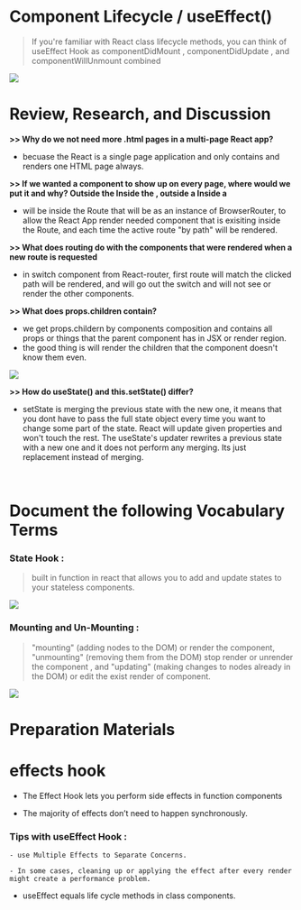 # Component Lifecycle / useEffect()
> If you're familiar with React class lifecycle methods, you can think of useEffect Hook as componentDidMount , componentDidUpdate , and componentWillUnmount combined


![](https://i.stack.imgur.com/7Qcxe.jpg)
<br/>

# Review, Research, and Discussion

**>> Why do we not need more .html pages in a multi-page React app?**

- becuase the React is a single page application and only contains and renders one HTML page always.

**>> If we wanted a component to show up on every page, where would we put it and why?
Outside the <BrowserRouter/>
Inside the <BrowserRouter />, outside a <Route />
Inside a <Route />**

- will be inside the Route that will be as an instance of BrowserRouter, to allow the React App render needed component that is exisiting inside the Route, and each time the active route "by path" will be rendered.

**>> What does routing do with the components that were rendered when a new route is requested**

- in switch component from React-router, first route will match the clicked path will be rendered, and will go out the switch and will not see or render the other components.

**>> What does props.children contain?**

- we get props.childern by components composition and contains all props or things that the parent component has in JSX or render region.
- the good thing is will render the children that the component doesn't know them even.

![](https://soshace.com/wp-content/uploads/2019/08/React-Children-Cheat-Sheet.png)

**>> How do useState() and this.setState() differ?**

- setState is merging the previous state with the new one, it means that you dont have to pass the full state object every time you want to change some part of the state. React will update given properties and won't touch the rest. The useState's updater rewrites a previous state with a new one and it does not perform any merging. Its just replacement instead of merging.


<br/>

# Document the following Vocabulary Terms

### State Hook : 
>built in function in react that allows you to add and update states to your stateless components.

![](https://miro.medium.com/proxy/1*xGHdt-0F2jtUUNSB93O3JQ.png)


### Mounting and Un-Mounting :
> "mounting" (adding nodes to the DOM) or render the component, "unmounting" (removing them from the DOM) stop render or unrender the component , and "updating" (making changes to nodes already in the DOM) or edit the exist render of component.

![](https://1.bp.blogspot.com/-eL2sbdeL9Qc/XdPR4RscrjI/AAAAAAAAVfc/zVXHv6vrPsswu5sZhGCYeOUAEZVGapSxgCLcBGAsYHQ/s1600/React-Components-Lifecycle.png)
<br/>

# Preparation Materials

# effects hook

- The Effect Hook lets you perform side effects in function components

- The majority of effects don’t need to happen synchronously.

### Tips with useEffect Hook :

    - use Multiple Effects to Separate Concerns.

    - In some cases, cleaning up or applying the effect after every render might create a performance problem.

- useEffect equals life cycle methods in class components.